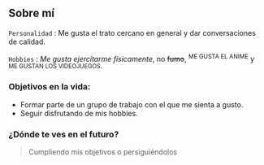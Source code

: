 ## Sobre mí

`Personalidad` : Me gusta el trato cercano en general y dar conversaciones de calidad. 

`Hobbies` : *Me gusta ejercitarme físicamente*, no ~~fumo~~, <sup>ME GUSTA EL ANIME</sup> y <sub>ME GUSTAN LOS VIDEOJUEGOS.</sub>

### Objetivos en la vida:

 - Formar parte de un grupo de trabajo con el que me sienta a gusto.
 - Seguir disfrutando de mis hobbies.

### ¿Dónde te ves en el futuro?

> Cumpliendo mis objetivos o persiguiéndolos 
